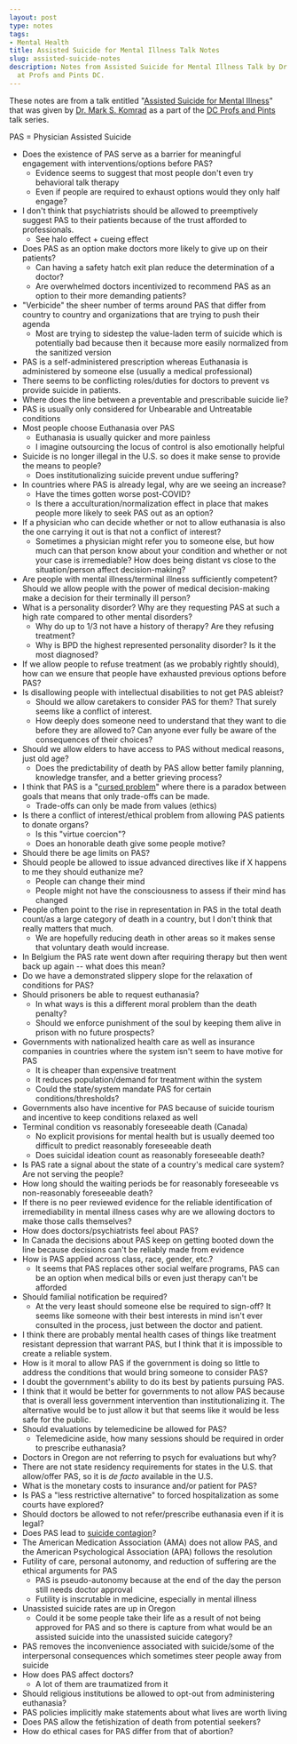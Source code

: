 ```yaml
---
layout: post
type: notes
tags:
- Mental Health
title: Assisted Suicide for Mental Illness Talk Notes
slug: assisted-suicide-notes
description: Notes from Assisted Suicide for Mental Illness Talk by Dr. Mark S. Komrad
  at Profs and Pints DC.
---
```


These notes are from a talk entitled "[Assisted Suicide for Mental Illness](https://profsandpints.ticketleap.com/euthanasia/details)" that was given by [Dr. Mark S. Komrad](http://komradmd.com/Welcome.html) as a part of the [DC Profs and Pints](https://www.profsandpints.com/washingtondc) talk series.

PAS = Physician Assisted Suicide

* Does the existence of PAS serve as a barrier for meaningful engagement with interventions/options before PAS?
    * Evidence seems to suggest that most people don't even try behavioral talk therapy
    * Even if people are required to exhaust options would they only half engage?
* I don't think that psychiatrists should be allowed to preemptively suggest PAS to their patients because of the trust afforded to professionals.
    * See halo effect + cueing effect
* Does PAS as an option make doctors more likely to give up on their patients?
    * Can having a safety hatch exit plan reduce the determination of a doctor?
    * Are overwhelmed doctors incentivized to recommend PAS as an option to their more demanding patients?
* "Verbicide" the sheer number of terms around PAS that differ from country to country and organizations that are trying to push their agenda
    * Most are trying to sidestep the value-laden term of suicide which is potentially bad because then it because more easily normalized from the sanitized version
* PAS is a self-administered prescription whereas Euthanasia is administered by someone else (usually a medical professional)
* There seems to be conflicting roles/duties for doctors to prevent vs provide suicide in patients.
* Where does the line between a preventable and prescribable suicide lie?
* PAS is usually only considered for Unbearable and Untreatable conditions
* Most people choose Euthanasia over PAS
    * Euthanasia is usually quicker and more painless
    * I imagine outsourcing the locus of control is also emotionally helpful
* Suicide is no longer illegal in the U.S. so does it make sense to provide the means to people?
    * Does institutionalizing suicide prevent undue suffering?
* In countries where PAS is already legal, why are we seeing an increase?
    * Have the times gotten worse post-COVID?
    * Is there a acculturation/normalization effect in place that makes people more likely to seek PAS out as an option?
* If a physician who can decide whether or not to allow euthanasia is also the one carrying it out is that not a conflict of interest?
    * Sometimes a physician might refer you to someone else, but how much can that person know about your condition and whether or not your case is irremediable? How does being distant vs close to the situation/person affect decision-making?
* Are people with mental illness/terminal illness sufficiently competent? Should we allow people with the power of medical decision-making make a decision for their terminally ill person?
* What is a personality disorder? Why are they requesting PAS at such a high rate compared to other mental disorders?
    * Why do up to 1/3 not have a history of therapy? Are they refusing treatment?
    * Why is BPD the highest represented personality disorder? Is it the most diagnosed?
* If we allow people to refuse treatment (as we probably rightly should), how can we ensure that people have exhausted previous options before PAS?
* Is disallowing people with intellectual disabilities to not get PAS ableist? 
    * Should we allow caretakers to consider PAS for them? That surely seems like a conflict of interest.
    * How deeply does someone need to understand that they want to die before they are allowed to? Can anyone ever fully be aware of the consequences of their choices?
* Should we allow elders to have access to PAS without medical reasons, just old age?
    * Does the predictability of death by PAS allow better family planning, knowledge transfer, and a better grieving process?
* I think that PAS is a "[cursed problem](https://www.youtube.com/watch?v=8uE6-vIi1rQ)" where there is a paradox between goals that means that only trade-offs can be made. 
    * Trade-offs can only be made from values (ethics)
* Is there a conflict of interest/ethical problem from allowing PAS patients to donate organs?
    * Is this "virtue coercion"?
    * Does an honorable death give some people motive?
* Should there be age limits on PAS?
* Should people be allowed to issue advanced directives like if X happens to me they should euthanize me?
    * People can change their mind
    * People might not have the consciousness to assess if their mind has changed
* People often point to the rise in representation in PAS in the total death count/as a large category of death in a country, but I don't think that really matters that much.
    * We are hopefully reducing death in other areas so it makes sense that voluntary death would increase.
* In Belgium the PAS rate went down after requiring therapy but then went back up again -- what does this mean?
* Do we have a demonstrated slippery slope for the relaxation of conditions for PAS?
* Should prisoners be able to request euthanasia? 
    * In what ways is this a different moral problem than the death penalty?
    * Should we enforce punishment of the soul by keeping them alive in prison with no future prospects?
* Governments with nationalized health care as well as insurance companies in countries where the system isn't seem to have motive for PAS
    * It is cheaper than expensive treatment
    * It reduces population/demand for treatment within the system
    * Could the state/system mandate PAS for certain conditions/thresholds?
* Governments also have incentive for PAS because of suicide tourism and incentive to keep conditions relaxed as well
* Terminal condition vs reasonably foreseeable death (Canada)
    * No explicit provisions for mental health but is usually deemed too difficult to predict reasonably foreseeable death
    * Does suicidal ideation count as reasonably foreseeable death?
* Is PAS rate a signal about the state of a country's medical care system? Are not serving the people?
* How long should the waiting periods be for reasonably foreseeable vs non-reasonably foreseeable death?
* If there is no peer reviewed evidence for the reliable identification of irremediability in mental illness cases why are we allowing doctors to make those calls themselves?
* How does doctors/psychiatrists feel about PAS?
* In Canada the decisions about PAS keep on getting booted down the line because decisions can't be reliably made from evidence
* How is PAS applied across class, race, gender, etc.?
    * It seems that PAS replaces other social welfare programs, PAS can be an option when medical bills or even just therapy can't be afforded
* Should familial notification be required?
    * At the very least should someone else be required to sign-off? It seems like someone with their best interests in mind isn't ever consulted in the process, just between the doctor and patient.
* I think there are probably mental health cases of things like treatment resistant depression that warrant PAS, but I think that it is impossible to create a reliable system.
* How is it moral to allow PAS if the government is doing so little to address the conditions that would bring someone to consider PAS?
* I doubt the government's ability to do its best by patients pursuing PAS.
* I think that it would be better for governments to not allow PAS because that is overall less government intervention than institutionalizing it. The alternative would be to just allow it but that seems like it would be less safe for the public.
* Should evaluations by telemedicine be allowed for PAS? 
    * Telemedicine aside, how many sessions should be required in order to prescribe euthanasia?
* Doctors in Oregon are not referring to psych for evaluations but why?
* There are not state residency requirements for states in the U.S. that allow/offer PAS, so it is *de facto* available in the U.S.
* What is the monetary costs to insurance and/or patient for PAS?
* Is PAS a "less restrictive alternative" to forced hospitalization as some courts have explored?
* Should doctors be allowed to not refer/prescribe euthanasia even if it is legal?
* Does PAS lead to [suicide contagion](https://www.cdc.gov/mmwr/preview/mmwrhtml/00031539.htm)?
* The American Medication Association (AMA) does not allow PAS, and the American Psychological Association (APA) follows the resolution
* Futility of care, personal autonomy, and reduction of suffering are the ethical arguments for PAS
    * PAS is pseudo-autonomy because at the end of the day the person still needs doctor approval 
    * Futility is inscrutable in medicine, especially in mental illness
* Unassisted suicide rates are up in Oregon
    * Could it be some people take their life as a result of not being approved for PAS and so there is capture from what would be an assisted suicide into the unassisted suicide category?
* PAS removes the inconvenience associated with suicide/some of the interpersonal consequences which sometimes steer people away from suicide
* How does PAS affect doctors? 
    * A lot of them are traumatized from it
* Should religious institutions be allowed to opt-out from administering euthanasia?
* PAS policies implicitly make statements about what lives are worth living
* Does PAS allow the fetishization of death from potential seekers?
* How do ethical cases for PAS differ from that of abortion?